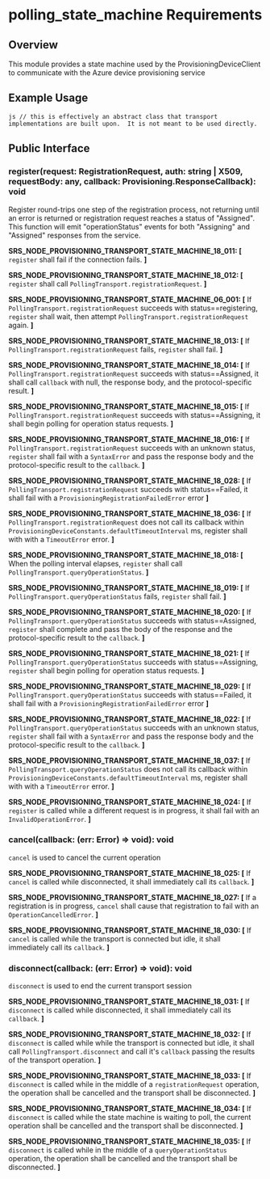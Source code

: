# polling_state_machine Requirements

## Overview
This module provides a state machine used by the ProvisioningDeviceClient to communicate with the Azure device provisioning service

## Example Usage
``js
  // this is effectively an abstract class that transport implementations are built upon.  It is not meant to be used directly.
``

## Public Interface

### register(request: RegistrationRequest, auth: string | X509, requestBody: any, callback: Provisioning.ResponseCallback): void
Register round-trips one step of the registration process, not returning until an error is returned or registration request reaches a status of "Assigned".  This function will emit "operationStatus" events for both "Assigning" and "Assigned" responses from the service.

**SRS_NODE_PROVISIONING_TRANSPORT_STATE_MACHINE_18_011: [** `register` shall fail if the connection fails. **]**

**SRS_NODE_PROVISIONING_TRANSPORT_STATE_MACHINE_18_012: [** `register` shall call `PollingTransport.registrationRequest`. **]**

**SRS_NODE_PROVISIONING_TRANSPORT_STATE_MACHINE_06_001: [** If `PollingTransport.registrationRequest` succeeds with status==registering, `register` shall wait, then attempt `PollingTransport.registrationRequest` again. **]**

**SRS_NODE_PROVISIONING_TRANSPORT_STATE_MACHINE_18_013: [** If `PollingTransport.registrationRequest` fails, `register` shall fail. **]**

**SRS_NODE_PROVISIONING_TRANSPORT_STATE_MACHINE_18_014: [** If `PollingTransport.registrationRequest` succeeds with status==Assigned, it shall call `callback` with null, the response body, and the protocol-specific result. **]**

**SRS_NODE_PROVISIONING_TRANSPORT_STATE_MACHINE_18_015: [** If `PollingTransport.registrationRequest` succeeds with status==Assigning, it shall begin polling for operation status requests. **]**

**SRS_NODE_PROVISIONING_TRANSPORT_STATE_MACHINE_18_016: [** If `PollingTransport.registrationRequest` succeeds  with an unknown status, `register` shall fail with a `SyntaxError` and pass the response body and the protocol-specific result to the `callback`. **]**

**SRS_NODE_PROVISIONING_TRANSPORT_STATE_MACHINE_18_028: [** If `PollingTransport.registrationRequest` succeeds with status==Failed, it shall fail with a `ProvisioningRegistrationFailedError` error **]**

**SRS_NODE_PROVISIONING_TRANSPORT_STATE_MACHINE_18_036: [** If `PollingTransport.registrationRequest` does not call its callback within `ProvisioningDeviceConstants.defaultTimeoutInterval` ms, register shall with with a `TimeoutError` error. **]**

**SRS_NODE_PROVISIONING_TRANSPORT_STATE_MACHINE_18_018: [** When the polling interval elapses, `register` shall call `PollingTransport.queryOperationStatus`. **]**

**SRS_NODE_PROVISIONING_TRANSPORT_STATE_MACHINE_18_019: [** If `PollingTransport.queryOperationStatus` fails, `register` shall fail. **]**

**SRS_NODE_PROVISIONING_TRANSPORT_STATE_MACHINE_18_020: [** If `PollingTransport.queryOperationStatus` succeeds with status==Assigned, `register` shall complete and pass the body of the response and the protocol-specific result to the `callback`. **]**

**SRS_NODE_PROVISIONING_TRANSPORT_STATE_MACHINE_18_021: [** If `PollingTransport.queryOperationStatus` succeeds with status==Assigning, `register` shall begin polling for operation status requests. **]**

**SRS_NODE_PROVISIONING_TRANSPORT_STATE_MACHINE_18_029: [** If `PollingTransport.queryOperationStatus` succeeds with status==Failed, it shall fail with a `ProvisioningRegistrationFailedError` error **]**

**SRS_NODE_PROVISIONING_TRANSPORT_STATE_MACHINE_18_022: [** If `PollingTransport.queryOperationStatus` succeeds with an unknown status, `register` shall fail with a `SyntaxError` and pass the response body and the protocol-specific result to the `callback`. **]**

**SRS_NODE_PROVISIONING_TRANSPORT_STATE_MACHINE_18_037: [** If `PollingTransport.queryOperationStatus` does not call its callback within `ProvisioningDeviceConstants.defaultTimeoutInterval` ms, register shall with with a `TimeoutError` error. **]**

**SRS_NODE_PROVISIONING_TRANSPORT_STATE_MACHINE_18_024: [** If `register` is called while a different request is in progress, it shall fail with an `InvalidOperationError`. **]**


### cancel(callback: (err: Error) => void): void
`cancel` is used to cancel the current operation

**SRS_NODE_PROVISIONING_TRANSPORT_STATE_MACHINE_18_025: [** If `cancel` is called while disconnected, it shall immediately call its `callback`. **]**

**SRS_NODE_PROVISIONING_TRANSPORT_STATE_MACHINE_18_027: [** If a registration is in progress, `cancel` shall cause that registration to fail with an `OperationCancelledError`. **]**

**SRS_NODE_PROVISIONING_TRANSPORT_STATE_MACHINE_18_030: [** If `cancel` is called while the transport is connected but idle, it shall immediately call its `callback`. **]**


### disconnect(callback: (err: Error) => void): void
`disconnect` is used to end the current transport session

**SRS_NODE_PROVISIONING_TRANSPORT_STATE_MACHINE_18_031: [** If `disconnect` is called while disconnected, it shall immediately call its `callback`. **]**

**SRS_NODE_PROVISIONING_TRANSPORT_STATE_MACHINE_18_032: [** If `disconnect` is called while while the transport is connected but idle, it shall call `PollingTransport.disconnect` and call it's `callback` passing the results of the transport operation. **]**

**SRS_NODE_PROVISIONING_TRANSPORT_STATE_MACHINE_18_033: [** If `disconnect` is called while in the middle of a `registrationRequest` operation, the operation shall be cancelled and the transport shall be disconnected. **]**

**SRS_NODE_PROVISIONING_TRANSPORT_STATE_MACHINE_18_034: [** If `disconnect` is called while the state machine is waiting to poll, the current operation shall be cancelled and the transport shall be disconnected. **]**

**SRS_NODE_PROVISIONING_TRANSPORT_STATE_MACHINE_18_035: [** If `disconnect` is called while in the middle of a `queryOperationStatus` operation, the operation shall be cancelled and the transport shall be disconnected. **]**

